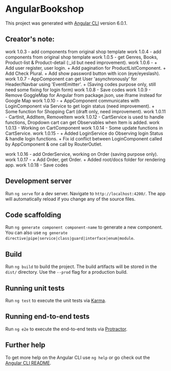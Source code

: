 # AngularBookshop

This project was generated with [Angular CLI](https://github.com/angular/angular-cli) version 6.0.1.

## Creator's note:
work 1.0.3 - add components from original shop template
work 1.0.4 - add components from original shop template
work 1.0.5 - get Genres, Books, Product-list & Product-detail (:_id but need improvement).
work 1.0.6 - 
    + Add user register, user login.
    + Add pagination for ProductListComponent.
    + Add Check Plural.
    + Add show password button with icon (eye/eyeslash).
work 1.0.7 - AppComponent can get User 'asynchronously' for Header/Navbar using 'EventEmitter'.
    + (Saving codes purpose only, still need some fixing for login form)
work 1.0.8 - Save codes
work 1.0.9 - Remove GoggleMap for Angular from package.json, use iframe instead for Google Map
work 1.0.10 - 
    + AppComponent communicates with LoginComponent via Service to get login status (need improvement).
    + Some function for Shopping Cart (draft only, need improvement).
work 1.0.11 - CartInit, AddItem, RemoveItem
work 1.0.12 - CartService is used to handle functions, Dropdown cart can get Observables when Item is added.
work 1.0.13 - Working on CartComponent
work 1.0.14 - Some update functions in CartService.
work 1.0.15 - 
    + Added LoginService do Observing login Status & handle login functions.
    + Fix id conflict between LoginComponent called by AppComponent & one call by RouterOutlet.

work 1.0.16 - add OrderService, working on Order (saving purpose only).
work 1.0.17 - 
    + Add Order, get Order.
    + Added root/docs folder for rendering app.
work 1.0.18 - Save codes
## Development server

Run `ng serve` for a dev server. Navigate to `http://localhost:4200/`. The app will automatically reload if you change any of the source files.

## Code scaffolding

Run `ng generate component component-name` to generate a new component. You can also use `ng generate directive|pipe|service|class|guard|interface|enum|module`.

## Build

Run `ng build` to build the project. The build artifacts will be stored in the `dist/` directory. Use the `--prod` flag for a production build.

## Running unit tests

Run `ng test` to execute the unit tests via [Karma](https://karma-runner.github.io).

## Running end-to-end tests

Run `ng e2e` to execute the end-to-end tests via [Protractor](http://www.protractortest.org/).

## Further help

To get more help on the Angular CLI use `ng help` or go check out the [Angular CLI README](https://github.com/angular/angular-cli/blob/master/README.md).
